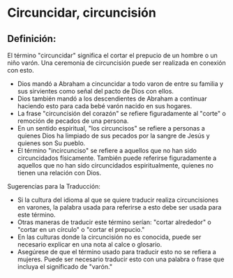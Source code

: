 # Circuncidar, circuncisión

## Definición: 

El término "circuncidar" significa el cortar el prepucio de un hombre o un niño varón. Una ceremonia de circuncisión puede ser realizada en conexión con esto.

* Dios mandó a Abraham a cincuncidar a todo varon de entre su familia y sus sirvientes como señal del pacto de Dios con ellos.
* Dios también mandó a los descendientes de Abraham a continuar haciendo esto para cada bebé varón nacido en sus hogares.
* La frase "circuncisión del corazón" se refiere figuradamente al "corte" o remoción de pecados de una persona.
* En un sentido espiritual, "los circuncisos" se refiere a personas a quienes Dios ha limpiado de sus pecados por la sangre de Jesús y quienes son Su pueblo.
* El término "incircunciso" se refiere a aquellos que no han sido circuncidados físicamente.  También puede referirse figuradamente a aquellos que no han sido circuncidados espiritualmente, quienes no tienen una relación con Dios.

Sugerencias para la Traducción:

* Si la cultura del idioma al que se quiere traducir realiza circuncisiones en varones, la palabra usada para referirse a esto debe ser usada para este término.
* Otras maneras de traducir este término serían: "cortar alrededor" o "cortar en un círculo" o "cortar el prepucio."
* En las culturas donde la circuncisión no es conocida, puede ser necesario explicar en una nota al calce o glosario.
* Asegúrese de que el término usado para traducir esto no se refiera a mujeres. Puede ser necesario traducir esto con una palabra o frase que incluya el significado de "varón."


